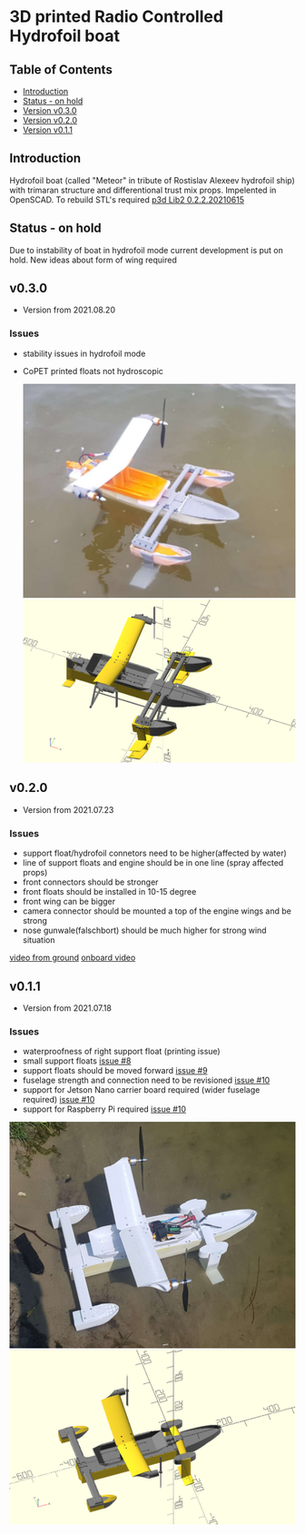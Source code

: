 # 3D printed Radio Controlled Hydrofoil boat

## Table of Contents

 - [Introduction](#intro)
 - [Status - on hold](#on_hold)
 - [Version v0.3.0](#v0_3_0)
 - [Version v0.2.0](#v0_2_0)
 - [Version v0.1.1](#v0_1_1)

## Introduction

Hydrofoil boat (called "Meteor" in tribute of Rostislav Alexeev hydrofoil ship) with trimaran structure and differentional trust mix props.
Impelented in OpenSCAD. To rebuild STL's required [p3d Lib2 0.2.2.20210615](https://github.com/ayaromenok/p3dLib)

## Status - on hold<a name="on_hold"></a>

Due to instability of boat in hydrofoil mode current development is put on hold. New ideas about form of wing required

## v0.3.0 <a name="v0_3_0"></a>

- Version from 2021.08.20

### Issues
  - stability issues in hydrofoil mode
  - CoPET printed floats not hydroscopic

    ![HydroFoil boat](https://github.com/ayaromenok/p3dRcHydroFoilBoat/blob/master/png/real_v0.3.0.jpg?raw=true)
    ![HydroFoil boat](https://github.com/ayaromenok/p3dRcHydroFoilBoat/blob/master/png/scad_v0.3.0.png?raw=true)

## v0.2.0 <a name="v0_2_0"></a>

- Version from 2021.07.23

### Issues    
  - support float/hydrofoil connetors need to be higher(affected by water)
  - line of support floats and engine should be in one line (spray affected props)
  - front connectors should be stronger
  - front floats should be installed in 10-15 degree
  - front wing can be bigger
  - camera connector should be mounted a top of the engine wings and be strong
  - nose gunwale(falschbort) should be much higher for strong wind situation
  
[video from ground](https://www.youtube.com/watch?v=aogEewLZsBY)
[onboard video](https://www.youtube.com/watch?v=OHG-W-Ka8qo)

## v0.1.1 <a name="v0_1_1"></a>

- Version from 2021.07.18

### Issues
  - waterproofness of right support float (printing issue)
  - small support floats [issue #8](https://github.com/ayaromenok/p3dRcHydroFoilBoat/issues/8)
  - support floats should be moved forward [issue #9](https://github.com/ayaromenok/p3dRcHydroFoilBoat/issues/9)
  - fuselage strength and connection need to be revisioned [issue #10](https://github.com/ayaromenok/p3dRcHydroFoilBoat/issues/10)
  - support for Jetson Nano carrier board required (wider fuselage required) [issue #10](https://github.com/ayaromenok/p3dRcHydroFoilBoat/issues/10)
  - support for Raspberry Pi required [issue #10](https://github.com/ayaromenok/p3dRcHydroFoilBoat/issues/10)
  
![HydroFoil boat](https://github.com/ayaromenok/p3dRcHydroFoilBoat/blob/master/png/real_v0.1.0.jpg?raw=true)
![HydroFoil boat](https://github.com/ayaromenok/p3dRcHydroFoilBoat/blob/master/png/scad_v0.1.0.png?raw=true)
